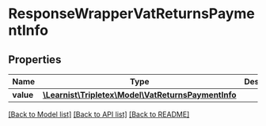 # ResponseWrapperVatReturnsPaymentInfo

## Properties
Name | Type | Description | Notes
------------ | ------------- | ------------- | -------------
**value** | [**\Learnist\Tripletex\Model\VatReturnsPaymentInfo**](VatReturnsPaymentInfo.md) |  | [optional] 

[[Back to Model list]](../../README.md#documentation-for-models) [[Back to API list]](../../README.md#documentation-for-api-endpoints) [[Back to README]](../../README.md)

